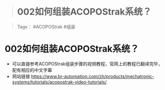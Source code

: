> # 002如何组装ACOPOStrak系统？

> Tags： #ACOPOStrak #组装

# 002如何组装ACOPOStrak系统？

- 可以直接参考ACOPOStrak组装步骤的视频教程，官网上的教程已翻译完毕，配有相应的中文字幕
- 网站链接 https://www.br-automation.com/zh/products/mechatronic-systems/tutorials/acopostrak-video-tutorials/
